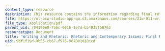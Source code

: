 ```yaml
---
content_type: resource
description: This resource contains the information regarding final reflection letter.
file: https://ol-ocw-studio-app-qa.s3.amazonaws.com/courses/21w-011-writing-and-rhetoric-rhetoric-and-contemporary-issues-fall-2015/9df1f19d8b55cb67f576907801818ccd_MIT21W_011F15_final.pdf
file_type: application/pdf
parent_uid: 704190e8-756c-601b-1e7d-b54035f50703
resourcetype: Document
title: 'Writing and Rhetoric: Rhetoric and Contemporary Issues: Final Reflection Letter'
uid: 9df1f19d-8b55-cb67-f576-907801818ccd
---
```

